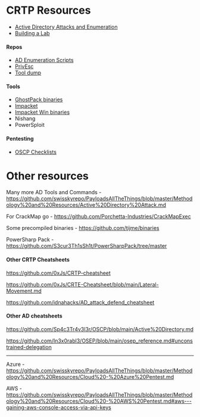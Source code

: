 # CRTP Resources

- [Active Directory Attacks and Enumeration](https://github.com/conma293/CRTP/blob/main/%23Commands%20Ref.md)
- [Building a Lab](https://github.com/conma293/CRTP/blob/main/#BuildLab.md)


#### Repos
- [AD Enumeration Scripts](https://github.com/conma293/ActiveDirectory)
- [PrivEsc](https://github.com/conma293/CRTP/tree/main/PrivEsc)
- [Tool dump](https://github.com/conma293/mvp)


#### Tools
- [GhostPack binaries](https://github.com/conma293/CRTP/tree/main/GhostPack)
- [Impacket](https://github.com/conma293/CRTP/tree/main/Impacket)
- [Impacket Win binaries]()
- Nishang
- PowerSploit


#### Pentesting
- [OSCP Checklists](https://github.com/conma293/OSCP-tools)






# Other resources 


Many more AD Tools and Commands - https://github.com/swisskyrepo/PayloadsAllTheThings/blob/master/Methodology%20and%20Resources/Active%20Directory%20Attack.md

For CrackMap go - https://github.com/Porchetta-Industries/CrackMapExec

Some precompiled binaries - https://github.com/tijme/binaries

PowerSharp Pack - https://github.com/S3cur3Th1sSh1t/PowerSharpPack/tree/master

#### Other CRTP Cheatsheets
https://github.com/0xJs/CRTP-cheatsheet

https://github.com/0xJs/CRTE-Cheatsheet/blob/main/Lateral-Movement.md

https://github.com/idnahacks/AD_attack_defend_cheatsheet

#### Other AD cheatsheets 
https://github.com/Sp4c3Tr4v3l3r/OSCP/blob/main/Active%20Directory.md

https://github.com/In3x0rabl3/OSEP/blob/main/osep_reference.md#unconstrained-delegation

* * * 

Azure - https://github.com/swisskyrepo/PayloadsAllTheThings/blob/master/Methodology%20and%20Resources/Cloud%20-%20Azure%20Pentest.md

AWS - https://github.com/swisskyrepo/PayloadsAllTheThings/blob/master/Methodology%20and%20Resources/Cloud%20-%20AWS%20Pentest.md#aws---gaining-aws-console-access-via-api-keys
